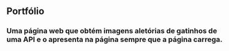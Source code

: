## Portfólio 

### Uma página web que obtém imagens aletórias de gatinhos de uma API e o apresenta na página sempre que a página carrega.